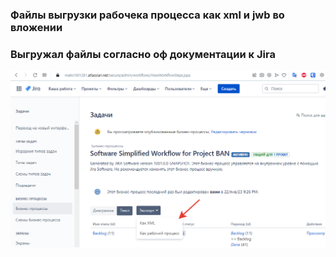### Файлы выгрузки рабочека процесса как xml и jwb во вложении

### Выгружал файлы согласно оф документации к Jira

![Alt text](https://github.com/maks1001281/devops-netology/blob/main/Home_work/9.1/jira.png?raw=true "Optional Title")

